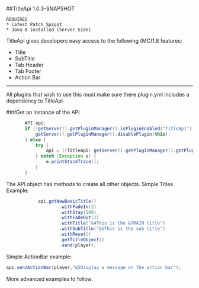 ##TitleApi 1.0.3-SNAPSHOT
```
REQUIRES
* Latest Patch Spigot
* Java 8 installed (Server Side)
```

TitleApi gives developers easy access to the following (MC)1.8 features:

* Title
* SubTitle
* Tab Header
* Tab Footer
* Action Bar

---

All plugins that wish to use this must make sure there plugin.yml includes a dependency to TitleApi

###Get an instance of the API
```java
       API api;
       if (!getServer().getPluginManager().isPluginEnabled("TitleApi")) {
           getServer().getPluginManager().disablePlugin(this);
       } else {
           try {
               api = ((TitleApi) getServer().getPluginManager().getPlugin("TitleApi")).getTitleApi(this);
           } catch (Exception e) {
               e.printStackTrace();
           }
       }
```

The API object has methods to create all other objects. Simple Titles Example:

```java
            api.getNewBasicTitle()
                    .withFadeIn(2)
                    .withStay(100)
                    .withFadeOut(2)
                    .withTitle("&4This is the &7MAIN title")
                    .withSubTitle("&bThis is the sub title")
                    .withReset()
                    .getTitleObject()
                    .send(player);
```
Simple ActionBar example:

```java
api.sendActionBar(player,"&5Display a message on the action bar");
```

More advanced examples to follow.




